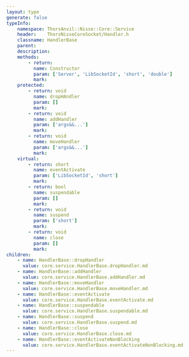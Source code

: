 ```yaml
---
layout: type
generate: false
typeInfo:
    namespace: ThorsAnvil::Nisse::Core::Service
    header:    ThorsNisseCoreSocket/Handler.h
    classname: HandlerBase
    parent:
    description:
    methods:
        - return:
          name: Constructor
          param: ['Server', 'LibSocketId', 'short', 'double']
          mark:
    protected:
        - return: void
          name: dropHAndler
          param: []
          mark:
        - return: void
          name: addHandler
          param: ['args&&...']
          mark:
        - return: void
          name: moveHandler
          param: ['args&&...']
          mark:
    virtual:
        - return: short
          name: eventActivate
          param: ['LibSocketId', 'short']
          mark:
        - return: bool
          name: suspendable
          param: []
          mark:
        - return: void
          name: suspend
          param: ['short']
          mark:
        - return: void
          name: close
          param: []
          mark:
children:
    - name: HandlerBase::dropHandler
      value: core.service.HandlerBase.dropHandler.md
    - name: HandlerBase::addHandler
      value: core.service.HandlerBase.addHandler.md
    - name: HandlerBase::moveHandler
      value: core.service.HandlerBase.moveHandler.md
    - name: HandlerBase::eventActivate
      value: core.service.HandlerBase.eventActivate.md
    - name: HandlerBase::suspendable
      value: core.service.HandlerBase.suspendable.md
    - name: HandlerBase::suspend
      value: core.service.HandlerBase.suspend.md
    - name: HandlerBase::close
      value: core.service.HandlerBase.close.md
    - name: HandlerBase::eventActivateNonBlocking
      value: core.service.HandlerBase.eventActivateNonBlocking.md
---
```


